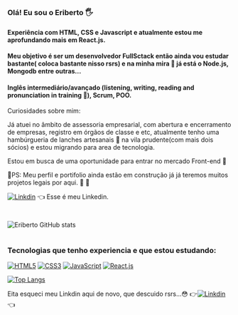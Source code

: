 ### Olá! Eu sou o Eriberto 🖐️

#### Experiência com HTML, CSS e Javascript e atualmente estou me aprofundando mais em React.js.
#### Meu objetivo é ser um desenvolvedor FullSctack então ainda vou estudar bastante( coloca bastante nisso rsrs) e na minha mira 🎯 já está o Node.js, Mongodb entre outras...
#### Inglês intermediário/avançado (listening, writing, reading and pronunciation in training 🤕), Scrum, POO.

Curiosidades sobre mim: 

Já atuei no âmbito de assessoria empresarial, com abertura e encerramento de empresas, registro em órgãos de classe e etc, atualmente tenho uma hambúrgueria de lanches artesanais 🍔 na vila prudente(com mais dois sócios) e estou migrando para area de tecnologia.

 
Estou em busca de uma oportunidade para entrar no mercado Front-end 🤗

🚧PS: Meu perfil e portifolio ainda estão em construção já já teremos muitos projetos legais por aqui. 👷 🚧

[![Linkdin](https://img.shields.io/badge/LinkedIn-0077B5?style=for-the-badge&logo=linkedin&logoColor=white)](https://www.linkedin.com/in/eriberto-lima/) 👈 Esse é meu Linkedin.
#

![Eriberto GitHub stats](https://github-readme-stats.vercel.app/api?username=Eriberto-lab&show_icons=true&theme=radical)
#

### Tecnologias que tenho experiencia e que estou estudando:
[![HTML5](https://img.shields.io/badge/HTML5-E34F26?style=for-the-badge&logo=html5&logoColor=white)](https://pt.wikipedia.org/wiki/HTML5#:~:text=HTML5%20%28%20Hypertext%20Markup%20Language%2C%20vers%C3%A3o%205%29%20%C3%A9,da%20Web%2C%20atrav%C3%A9s%20de%20novas%20funcionalidades%20como%20)
[![CSS3](	https://img.shields.io/badge/CSS3-1572B6?style=for-the-badge&logo=css3&logoColor=white)](https://pt.wikipedia.org/wiki/CSS3)
[![JavaScript](https://img.shields.io/badge/JavaScript-323330?style=for-the-badge&logo=javascript&logoColor=F7DF1E)](https://pt.wikipedia.org/wiki/HTML5#:~:text=HTML5%20%28%20Hypertext%20Markup%20Language%2C%20vers%C3%A3o%205%29%20%C3%A9,da%20Web%2C%20atrav%C3%A9s%20de%20novas%20funcionalidades%20como%20)
[![React.js](https://img.shields.io/badge/React-20232A?style=for-the-badge&logo=react&logoColor=61DAFB)](https://pt.wikipedia.org/wiki/HTML5#:~:text=HTML5%20%28%20Hypertext%20Markup%20Language%2C%20vers%C3%A3o%205%29%20%C3%A9,da%20Web%2C%20atrav%C3%A9s%20de%20novas%20funcionalidades%20como%20)


[![Top Langs](https://github-readme-stats.vercel.app/api/top-langs/?username=Eriberto-lab&langs_count=8)](https://github.com/Eriberto-lab/github-readme-stats)


Eita esqueci meu Linkdin aqui de novo, que descuido rsrs...😳 👉[![Linkdin](https://img.shields.io/badge/LinkedIn-0077B5?style=for-the-badge&logo=linkedin&logoColor=white)](https://www.linkedin.com/in/eriberto-lima/) 👈
